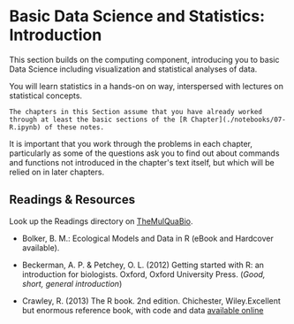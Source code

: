 # Basic Data Science and Statistics: Introduction

This section builds on the computing component, introducing you to basic Data Science including visualization and statistical analyses of data. 

You will learn statistics in a hands-on on way, interspersed with lectures on statistical concepts.

```{note}
The chapters in this Section assume that you have already worked through at least the basic sections of the [R Chapter](./notebooks/07-R.ipynb) of these notes.
```

It is important that you work through the problems in each chapter, particularly as some of the questions ask you to find out about commands and functions not introduced in the chapter's text itself, but which will be relied on in later chapters.

## Readings & Resources

Look up the Readings directory on [TheMulQuaBio](https://github.com/mhasoba/TheMulQuaBio).

* Bolker, B. M.: Ecological Models and Data in R (eBook and Hardcover available).

* Beckerman, A. P. & Petchey, O. L. (2012) Getting started with R: an introduction for biologists. Oxford, Oxford University Press. (*Good, short, general introduction*)

* Crawley, R. (2013) The R book. 2nd edition. Chichester, Wiley.Excellent but enormous reference book, with code and data [available online](http://www.bio.ic.ac.uk/research/mjcraw/therbook/index.htm)